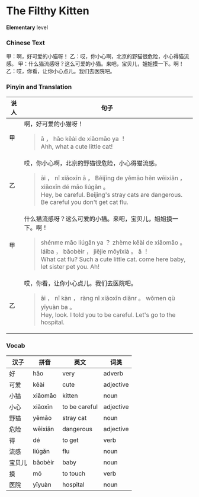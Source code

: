 # The Filthy Kitten
**Elementary** level
### Chinese Text
甲：啊，好可爱的小猫呀！
乙：哎，你小心啊，北京的野猫很危险，小心得猫流感。
甲：什么猫流感呀？这么可爱的小猫。来吧，宝贝儿，姐姐摸一下。啊！
乙：哎，你看，让你小心点儿。我们去医院吧。

### Pinyin and Translation
|说人|句子|
|----|----|
|甲|啊，好可爱的小猫呀！<blockquote>ā ， hǎo kěài de xiǎomāo ya ！<br />Ahh, what a cute little cat!</blockquote>|
|乙|哎，你小心啊，北京的野猫很危险，小心得猫流感。<blockquote>āi ， nǐ xiǎoxīn ā ， Běijīng de yěmāo hěn wēixiǎn ， xiǎoxīn dé māo liúgǎn 。<br />Hey, be careful. Beijing's stray cats are  dangerous. Be careful you don't get cat flu.</blockquote>|
|甲|什么猫流感呀？这么可爱的小猫。来吧，宝贝儿，姐姐摸一下。啊！<blockquote>shénme māo liúgǎn ya ？ zhème kěài de xiǎomāo 。 láiba ， bǎobèir ， jiějie mōyīxià 。 ā ！<br />What cat flu? Such a cute little cat. come here baby, let sister pet you. Ah!</blockquote>|
|乙|哎，你看，让你小心点儿。我们去医院吧。<blockquote>āi ， nǐ kàn ， ràng nǐ xiǎoxīn diǎnr 。 wǒmen qù yīyuàn ba 。<br />Hey, look. I told you to be careful. Let's go to the hospital.</blockquote>|
### Vocab
|汉子|拼音|英文|词类|
|----|----|----|----|
|好|hǎo|very|adverb|
|可爱|kěài|cute|adjective|
|小猫|xiǎomāo|kitten|noun|
|小心|xiǎoxīn|to be careful|adjective|
|野猫|yěmāo|stray cat|noun|
|危险|wēixiǎn|dangerous|adjective|
|得|dé|to get|verb|
|流感|liúgǎn|flu|noun|
|宝贝儿|bǎobèir|baby|noun|
|摸|mō|to touch|verb|
|医院|yīyuàn|hospital|noun|